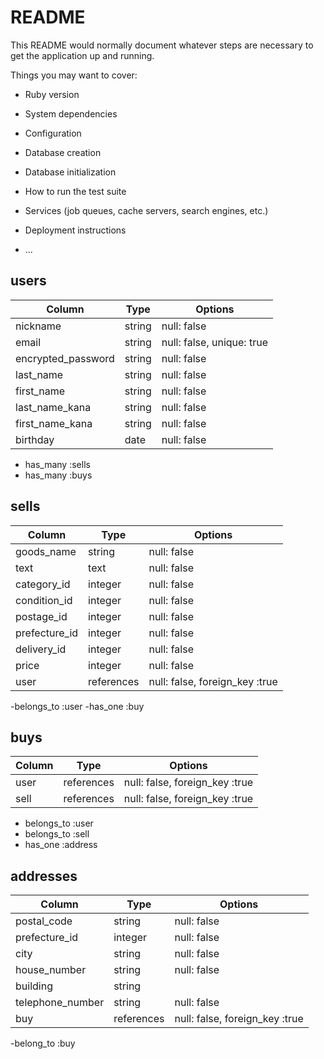 # README

This README would normally document whatever steps are necessary to get the
application up and running.

Things you may want to cover:

* Ruby version

* System dependencies

* Configuration

* Database creation

* Database initialization

* How to run the test suite

* Services (job queues, cache servers, search engines, etc.)

* Deployment instructions

* ...

## users
|Column              |Type  |Options    |
|--------------------|------|-----------|
|nickname            |string|null: false|
|email               |string|null: false, unique: true|
|encrypted_password  |string|null: false|
|last_name           |string|null: false|
|first_name          |string|null: false|
|last_name_kana      |string|null: false|
|first_name_kana     |string|null: false|
|birthday            |date  |null: false|

- has_many :sells
- has_many :buys

## sells
|Column       |Type      |Options    |
|-------------|----------|-----------|
|goods_name   |string    |null: false|
|text         |text      |null: false|
|category_id  |integer   |null: false|
|condition_id |integer   |null: false|
|postage_id   |integer   |null: false|
|prefecture_id|integer   |null: false|
|delivery_id  |integer   |null: false|
|price        |integer   |null: false|
|user         |references|null: false, foreign_key :true|

-belongs_to :user
-has_one :buy

## buys
|Column  |Type      |Options                       |
|--------|----------|------------------------------|
|user    |references|null: false, foreign_key :true|
|sell    |references|null: false, foreign_key :true|

- belongs_to :user
- belongs_to :sell
- has_one :address

## addresses
|Column          |Type       |Options                       |
|----------------|-----------|------------------------------|
|postal_code     |string     |null: false                   |
|prefecture_id   |integer    |null: false                   |
|city            |string     |null: false                   |
|house_number    |string     |null: false                   |
|building        |string     |                              |
|telephone_number|string     |null: false                   |
|buy             |references |null: false, foreign_key :true|

-belong_to :buy